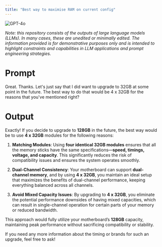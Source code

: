 ```yaml
---
title: "Best way to maximise RAM on current config"
---
```

![GPT-4o](https://img.shields.io/badge/GPT--4o-3333FF?style=for-the-badge&logo=openai&logoColor=white)



*Note: this repository consists of the outputs of large language models (LLMs). In many cases, these are unedited or minimally edited. The information provided is for demonstrative purposes only and is intended to highlight constraints and capabilities in LLM applications and prompt engineering strategies.*


# Prompt

Great. Thanks. Let's just say that I did want to upgrade to 32GB at some point in the future. The best way to do that would be 4 x 32GB for the reasons that you've mentioned right?

# Output

Exactly! If you decide to upgrade to **128GB** in the future, the best way would be to use **4 x 32GB** modules for the following reasons:

1. **Matching Modules**: Using **four identical 32GB modules** ensures that all the memory sticks have the same specifications—**speed, timings, voltage, and capacity**. This significantly reduces the risk of compatibility issues and ensures the system operates smoothly.

2. **Dual-Channel Consistency**: Your motherboard can support **dual-channel memory**, and by using **4 x 32GB**, you maintain an ideal setup that maximizes the benefits of dual-channel performance, keeping everything balanced across all channels.

3. **Avoid Mixed Capacity Issues**: By upgrading to **4 x 32GB**, you eliminate the potential performance downsides of having mixed capacities, which can result in single-channel operation for certain parts of your memory or reduced bandwidth.

This approach would fully utilize your motherboard’s **128GB** capacity, maintaining peak performance without sacrificing compatibility or stability.

If you need any more information about the timing or brands for such an upgrade, feel free to ask!